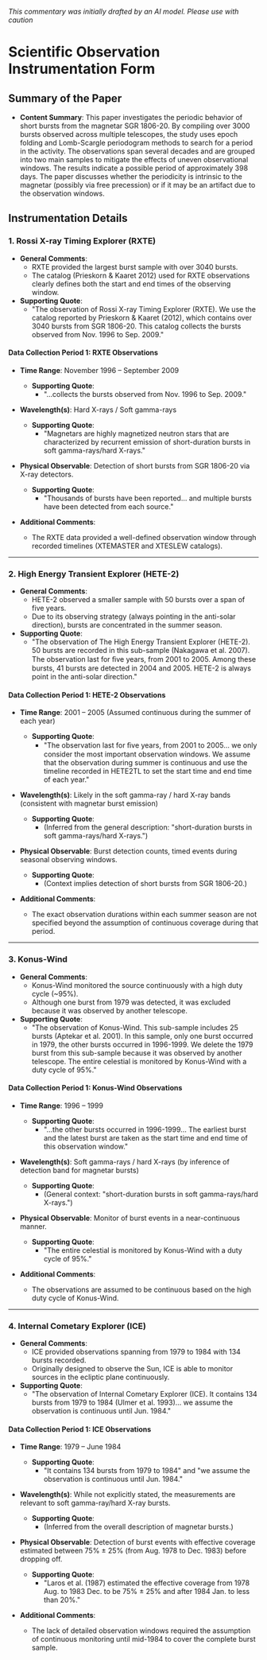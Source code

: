 _This commentary was initially drafted by an AI model. Please use with caution_

# Scientific Observation Instrumentation Form

## Summary of the Paper
- **Content Summary**: This paper investigates the periodic behavior of short bursts from the magnetar SGR 1806-20. By compiling over 3000 bursts observed across multiple telescopes, the study uses epoch folding and Lomb-Scargle periodogram methods to search for a period in the activity. The observations span several decades and are grouped into two main samples to mitigate the effects of uneven observational windows. The results indicate a possible period of approximately 398 days. The paper discusses whether the periodicity is intrinsic to the magnetar (possibly via free precession) or if it may be an artifact due to the observation windows.

## Instrumentation Details

### 1. Rossi X-ray Timing Explorer (RXTE)
- **General Comments**:
   - RXTE provided the largest burst sample with over 3040 bursts.
   - The catalog (Prieskorn & Kaaret 2012) used for RXTE observations clearly defines both the start and end times of the observing window.
- **Supporting Quote**: 
   - "The observation of Rossi X-ray Timing Explorer (RXTE). We use the catalog reported by Prieskorn & Kaaret (2012), which contains over 3040 bursts from SGR 1806-20. This catalog collects the bursts observed from Nov. 1996 to Sep. 2009."
   
#### Data Collection Period 1: RXTE Observations
- **Time Range**: November 1996 – September 2009
   - **Supporting Quote**: 
      - "…collects the bursts observed from Nov. 1996 to Sep. 2009."
- **Wavelength(s)**: Hard X-rays / Soft gamma-rays
   - **Supporting Quote**: 
      - "Magnetars are highly magnetized neutron stars that are characterized by recurrent emission of short-duration bursts in soft gamma-rays/hard X-rays."
- **Physical Observable**: Detection of short bursts from SGR 1806-20 via X-ray detectors.
   - **Supporting Quote**: 
      - "Thousands of bursts have been reported… and multiple bursts have been detected from each source."

- **Additional Comments**: 
   - The RXTE data provided a well-defined observation window through recorded timelines (XTEMASTER and XTESLEW catalogs).

---

### 2. High Energy Transient Explorer (HETE-2)
- **General Comments**:
   - HETE-2 observed a smaller sample with 50 bursts over a span of five years.
   - Due to its observing strategy (always pointing in the anti-solar direction), bursts are concentrated in the summer season.
- **Supporting Quote**: 
   - "The observation of The High Energy Transient Explorer (HETE-2). 50 bursts are recorded in this sub-sample (Nakagawa et al. 2007). The observation last for ﬁve years, from 2001 to 2005. Among these bursts, 41 bursts are detected in 2004 and 2005. HETE-2 is always point in the anti-solar direction."
   
#### Data Collection Period 1: HETE-2 Observations
- **Time Range**: 2001 – 2005 (Assumed continuous during the summer of each year)
   - **Supporting Quote**: 
      - "The observation last for ﬁve years, from 2001 to 2005… we only consider the most important observation windows. We assume that the observation during summer is continuous and use the timeline recorded in HETE2TL to set the start time and end time of each year."
- **Wavelength(s)**: Likely in the soft gamma-ray / hard X-ray bands (consistent with magnetar burst emission)
   - **Supporting Quote**: 
      - (Inferred from the general description: "short-duration bursts in soft gamma-rays/hard X-rays.")
- **Physical Observable**: Burst detection counts, timed events during seasonal observing windows.
   - **Supporting Quote**: 
      - (Context implies detection of short bursts from SGR 1806-20.)

- **Additional Comments**:
   - The exact observation durations within each summer season are not specified beyond the assumption of continuous coverage during that period.

---

### 3. Konus-Wind
- **General Comments**:
   - Konus-Wind monitored the source continuously with a high duty cycle (~95%).
   - Although one burst from 1979 was detected, it was excluded because it was observed by another telescope.
- **Supporting Quote**:
   - "The observation of Konus-Wind. This sub-sample includes 25 bursts (Aptekar et al. 2001). In this sample, only one burst occurred in 1979, the other bursts occurred in 1996-1999. We delete the 1979 burst from this sub-sample because it was observed by another telescope. The entire celestial is monitored by Konus-Wind with a duty cycle of 95%."
   
#### Data Collection Period 1: Konus-Wind Observations
- **Time Range**: 1996 – 1999
   - **Supporting Quote**: 
      - "…the other bursts occurred in 1996-1999… The earliest burst and the latest burst are taken as the start time and end time of this observation window."
- **Wavelength(s)**: Soft gamma-rays / hard X-rays (by inference of detection band for magnetar bursts)
   - **Supporting Quote**: 
      - (General context: "short-duration bursts in soft gamma-rays/hard X-rays.")
- **Physical Observable**: Monitor of burst events in a near-continuous manner.
   - **Supporting Quote**: 
      - "The entire celestial is monitored by Konus-Wind with a duty cycle of 95%."

- **Additional Comments**:
   - The observations are assumed to be continuous based on the high duty cycle of Konus-Wind.

---

### 4. Internal Cometary Explorer (ICE)
- **General Comments**:
   - ICE provided observations spanning from 1979 to 1984 with 134 bursts recorded.
   - Originally designed to observe the Sun, ICE is able to monitor sources in the ecliptic plane continuously.
- **Supporting Quote**:
   - "The observation of Internal Cometary Explorer (ICE). It contains 134 bursts from 1979 to 1984 (Ulmer et al. 1993)… we assume the observation is continuous until Jun. 1984."
   
#### Data Collection Period 1: ICE Observations
- **Time Range**: 1979 – June 1984
   - **Supporting Quote**: 
      - "It contains 134 bursts from 1979 to 1984" and "we assume the observation is continuous until Jun. 1984."
- **Wavelength(s)**: While not explicitly stated, the measurements are relevant to soft gamma-ray/hard X-ray bursts.
   - **Supporting Quote**: 
      - (Inferred from the overall description of magnetar bursts.)
- **Physical Observable**: Detection of burst events with effective coverage estimated between 75% ± 25% (from Aug. 1978 to Dec. 1983) before dropping off.
   - **Supporting Quote**: 
      - "Laros et al. (1987) estimated the effective coverage from 1978 Aug. to 1983 Dec. to be 75% ± 25% and after 1984 Jan. to less than 20%."

- **Additional Comments**:
   - The lack of detailed observation windows required the assumption of continuous monitoring until mid-1984 to cover the complete burst sample.
